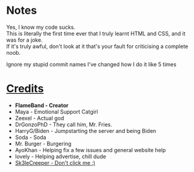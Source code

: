# Notes
Yes, I know my code sucks.   
This is literally the first time ever that I truly learnt HTML and CSS, and it was for a joke.   
If it's truly awful, don't look at it that's your fault for criticising a complete noob.   

Ignore my stupid commit names I've changed how I do it like 5 times

# [Credits](http://sus.fries.pics)
- **FlameBand - Creator**
- Maya - Emotional Support Catgirl
- Zeexel - Actual god
- DrGonzoPhD - They call him, Mr. Fries.
- HarryG/Biden - Jumpstarting the server and being Biden
- Soda - Soda
- Mr. Burger - Burgering
- AyoKhan - Helping fix a few issues and general website help
- lovely - Helping advertise, chill dude
- [Sk3leCreeper - Don't click me :)](https://www.youtube.com/watch?v=gkTb9GP9lVI)
